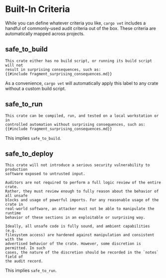 # Built-In Criteria

While you can define whatever criteria you like, `cargo vet` includes a handful
of commonly-used audit criteria out of the box. These criteria are automatically
mapped across projects.

## safe_to_build

```
This crate either has no build script, or running its build script will not
result in surprising consequences, such as:
{{#include fragment_surprising_consequences.md}}
```

As a convenience, `cargo vet` will automatically apply this label to any crate
without a custom build script.

## safe_to_run

```
This crate can be compiled, run, and tested on a local workstation or in
controlled automation without surprising consequences, such as:
{{#include fragment_surprising_consequences.md}}
```

This implies `safe_to_build`.

## safe_to_deploy

```
This crate will not introduce a serious security vulnerability to production
software exposed to untrusted input.

Auditors are not required to perform a full logic review of the entire crate.
Rather, they must review enough to fully reason about the behavior of all unsafe
blocks and usage of powerful imports. For any reasonable usage of the crate in
real-world software, an attacker must not be able to manipulate the runtime
behavior of these sections in an exploitable or surprising way.

Ideally, all unsafe code is fully sound, and ambient capabilities (e.g.
filesystem access) are hardened against manipulation and consistent with the
advertised behavior of the crate. However, some discretion is permitted. In such
cases, the nature of the discretion should be recorded in the `notes` field of
the audit record.
```

This implies `safe_to_run`.
